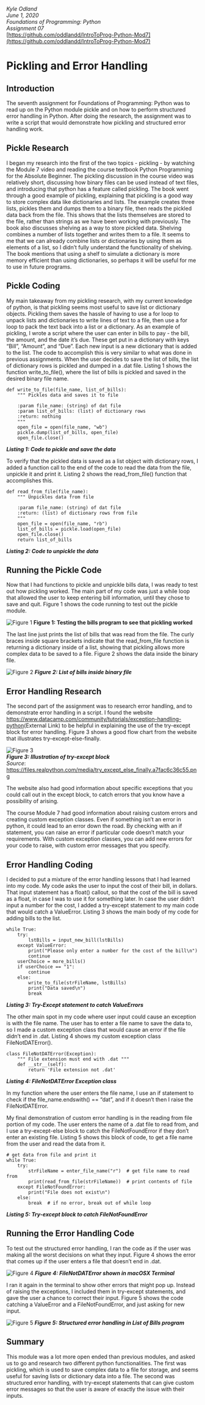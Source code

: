 *Kyle Odland*  
*June 1, 2020*  
*Foundations of Programming: Python*  
*Assignment 07*  
[https://github.com/oddlandd/IntroToProg-Python-Mod7](https://github.com/oddlandd/IntroToProg-Python-Mod7)  

# Pickling and Error Handling  
## Introduction  
The seventh assignment for Foundations of Programming: Python was to read up on the Python module pickle and on how to perform structured error handling in Python. After doing the research, the assignment was to write a script that would demonstrate how pickling and structured error handling work.

## Pickle Research
I began my research into the first of the two topics - pickling - by watching the Module 7 video and reading the course textbook Python Programming for the Absolute Beginner.
The pickling discussion in the course video was relatively short, discussing how binary files can be used instead of text files, and introducing that python has a feature called pickling. The book went through a good example of pickling, explaining that pickling is a good way to store complex data like dictionaries and lists. The example creates three lists, pickles them and dumps them to a binary file, then reads the pickled data back from the file. This shows that the lists themselves are stored to the file, rather than strings as we have been working with previously. The book also discusses shelving as a way to store pickled data. Shelving combines a number of lists together and writes them to a file. It seems to me that we can already combine lists or dictionaries by using them as elements of a list, so I didn’t fully understand the functionality of shelving. The book mentions that using a shelf to simulate a dictionary is more memory efficient than using dictionaries, so perhaps it will be useful for me to use in future programs.

## Pickle Coding
My main takeaway from my pickling research, with my current knowledge of python, is that pickling seems most useful to save list or dictionary objects. Pickling them saves the hassle of having to use a for loop to unpack lists and dictionaries to write lines of text to a file, then use a for loop to pack the text back into a list or a dictionary. As an example of pickling, I wrote a script where the user can enter in bills to pay - the bill, the amount, and the date it’s due. These get put in a dictionary with keys “Bill”, “Amount”, and “Due”. Each new input is a new dictionary that is added to the list. The code to accomplish this is very similar to what was done in previous assignments. When the user decides to save the list of bills, the list of dictionary rows is pickled and dumped in a .dat file. Listing 1 shows the function write_to_file(), where the list of bills is pickled and saved in the desired binary file name.
```
def write_to_file(file_name, list_of_bills):
    """ Pickles data and saves it to file

    :param file_name: (string) of dat file
    :param list_of_bills: (list) of dictionary rows
    :return: nothing
    """
    open_file = open(file_name, "wb")
    pickle.dump(list_of_bills, open_file)
    open_file.close()
```    
***Listing 1: Code to pickle and save the data***  

To verify that the pickled data is saved as a list object with dictionary rows, I added a function call to the end of the code to read the data from the file, unpickle it and print it. Listing 2 shows the read_from_file() function that accomplishes this.
```
def read_from_file(file_name):
    """ Unpickles data from file

    :param file_name: (string) of dat file
    :return: (list) of dictionary rows from file
    """
    open_file = open(file_name, "rb")
    list_of_bills = pickle.load(open_file)
    open_file.close()
    return list_of_bills
```
***Listing 2: Code to unpickle the data***

## Running the Pickle Code
Now that I had functions to pickle and unpickle bills data, I was ready to test out how pickling worked. The main part of my code was just a while loop that allowed the user to keep entering bill information, until they chose to save and quit. Figure 1 shows the code running to test out the pickle module.

![Figure 1](https://github.com/oddlandd/IntroToProg-Python-Mod7/blob/master/docs/Figure%201.png "Figure 1")
**Figure 1: Testing the bills program to see that pickling worked**  

The last line just prints the list of bills that was read from the file. The curly braces inside square brackets indicate that the read_from_file function is returning a dictionary inside of a list, showing that pickling allows more complex data to be saved to a file. Figure 2 shows the data inside the binary file.

![Figure 2](https://github.com/oddlandd/IntroToProg-Python-Mod7/blob/master/docs/Figure%202.png "Figure 2")
***Figure 2: List of bills inside binary file***

## Error Handling Research
The second part of the assignment was to research error handling, and to demonstrate error handling in a script. I found the website https://www.datacamp.com/community/tutorials/exception-handling-python​ (External Link) to be helpful in explaining the use of the try-except block for error handling. Figure 3 shows a good flow chart from the website that illustrates try-except-else-finally.

![Figure 3](https://github.com/oddlandd/IntroToProg-Python-Mod7/blob/master/docs/Figure%203.png "Figure 3")  
***Figure 3: Illustration of try-except block***  
*Source*: ​https://files.realpython.com/media/try_except_else_finally.a7fac6c36c55.png

The website also had good information about specific exceptions that you could call out in the
except block, to catch errors that you know have a possibility of arising.

The course Module 7 had good information about raising custom errors and creating custom exception classes. Even if something isn’t an error in python, it could lead to an error down the road. By checking with an if statement, you can raise an error if particular code doesn’t match your requirements. With custom exception classes, you can add new errors for your code to raise, with custom error messages that you specify.

## Error Handling Coding
I decided to put a mixture of the error handling lessons that I had learned into my code. My code asks the user to input the cost of their bill, in dollars. That input statement has a float() callout, so that the cost of the bill is saved as a float, in case I was to use it for something later. In case the user didn’t input a number for the cost, I added a try-except statement to my main code that would catch a ValueError. Listing 3 shows the main body of my code for adding bills to the list.
``` 
while True:
    try:
        lstBills = input_new_bill(lstBills)
    except ValueError:
        print("Please only enter a number for the cost of the bill\n")
        continue
    userChoice = more_bills()
    if userChoice == "1":
        continue
    else:
        write_to_file(strFileName, lstBills)
        print("Data saved\n")
        break
```        
***Listing 3: Try-Except statement to catch ValueErrors***  

The other main spot in my code where user input could cause an exception is with the file
name. The user has to enter a file name to save the data to, so I made a custom exception class that would cause an error if the file didn’t end in .dat. Listing 4 shows my custom exception class FileNotDATError().
```
class FileNotDATError(Exception):
    """ File extension must end with .dat """
    def __str__(self):
        return 'File extension not .dat'
```
***Listing 4: FileNotDATError Exception class***

In my function where the user enters the file name, I use an if statement to check if the file_name.endswith() == “dat”, and if it doesn’t then I raise the FileNotDATError.

My final demonstration of custom error handling is in the reading from file portion of my code. The user enters the name of a .dat file to read from, and I use a try-except-else block to catch the FileNotFoundError if they don’t enter an existing file. Listing 5 shows this block of code, to get a file name from the user and read the data from it.
```
# get data from file and print it
while True:
    try:
        strFileName = enter_file_name("r")  # get file name to read from
        print(read_from_file(strFileName))  # print contents of file
    except FileNotFoundError:
        print("File does not exist\n")
    else:
        break  # if no error, break out of while loop
```
***Listing 5: Try-except block to catch FileNotFoundError***

## Running the Error Handling Code
To test out the structured error handling, I ran the code as if the user was making all the worst decisions on what they input. Figure 4 shows the error that comes up if the user enters a file that doesn’t end in .dat.

![Figure 4](https://github.com/oddlandd/IntroToProg-Python-Mod7/blob/master/docs/Figure%204.png "Figure 4")
***Figure 4: FileNotDATError shown in macOSX Terminal***

I ran it again in the terminal to show other errors that might pop up. Instead of raising the exceptions, I included them in try-except statements, and gave the user a chance to correct their input. Figure 5 shows the code catching a ValueError and a FileNotFoundError, and just asking for new input.

![Figure 5](https://github.com/oddlandd/IntroToProg-Python-Mod7/blob/master/docs/Figure%205.png "Figure 5")
***Figure 5: Structured error handling in List of Bills program***
  
## Summary
This module was a lot more open ended than previous modules, and asked us to go and research two different python functionalities. The first was pickling, which is used to save complex data to a file for storage, and seems useful for saving lists or dictionary data into a file. The second was structured error handling, with try-except statements that can give custom error messages so that the user is aware of exactly the issue with their inputs.
